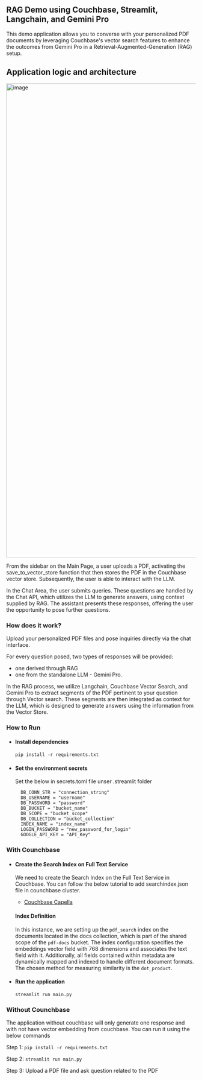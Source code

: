 ## RAG Demo using Couchbase, Streamlit, Langchain, and Gemini Pro

This demo application allows you to converse with your personalized PDF documents by leveraging Couchbase's vector search features to enhance the outcomes from Gemini Pro in a Retrieval-Augmented-Generation (RAG) setup.

## Application logic and architecture

<img width="1257" alt="image" src="https://github.com/user-attachments/assets/93526d50-b30d-49f3-8081-fb9547e539da" />

From the sidebar on the Main Page, a user uploads a PDF, activating the save_to_vector_store function that then stores the PDF in the Couchbase vector store. Subsequently, the user is able to interact with the LLM.

In the Chat Area, the user submits queries. These questions are handled by the Chat API, which utilizes the LLM to generate answers, using context supplied by RAG. The assistant presents these responses, offering the user the opportunity to pose further questions.

### How does it work?

Upload your personalized PDF files and pose inquiries directly via the chat interface.

For every question posed, two types of responses will be provided:

- one derived through RAG 
- one from the standalone LLM - Gemini Pro.

In the RAG process, we utilize Langchain, Couchbase Vector Search, and Gemini Pro to extract segments of the PDF pertinent to your question through Vector search. These segments are then integrated as context for the LLM, which is designed to generate answers using the information from the Vector Store.

### How to Run

- #### Install dependencies

  `pip install -r requirements.txt`

- #### Set the environment secrets

  Set the below in secrets.toml file unser .streamlit folder

  ```
    DB_CONN_STR = "connection_string"
    DB_USERNAME = "username"
    DB_PASSWORD = "password"
    DB_BUCKET = "bucket_name"
    DB_SCOPE = "bucket_scope"
    DB_COLLECTION = "bucket_collection"
    INDEX_NAME = "index_name"
    LOGIN_PASSWORD = "new_password_for_login"
    GOOGLE_API_KEY = "API_Key"
  ```

### With Counchbase

- #### Create the Search Index on Full Text Service

  We need to create the Search Index on the Full Text Service in Couchbase. You can follow the below tutorial to add searchindex.json file in counchbase cluster.
 
  - [Couchbase Capella](https://docs.couchbase.com/cloud/search/import-search-index.html)

  #### Index Definition

  In this instance, we are setting up the `pdf_search` index on the documents located in the docs collection, which is part of the shared scope of the `pdf-docs` bucket. The index configuration specifies the embeddings vector field with 768 dimensions and associates the text field with it. Additionally, all fields contained within metadata are dynamically mapped and indexed to handle different document formats. The chosen method for measuring similarity is the `dot_product`.

- #### Run the application

  `streamlit run main.py`

### Without Counchbase

The application without couchbase will only generate one response and with not have vector embedding from couchbase. You can run it using the below commands

Step 1: 
    `pip install -r requirements.txt`

Step 2: 
  `streamlit run main.py`

Step 3: 
Upload a PDF file and ask question related to the PDF
